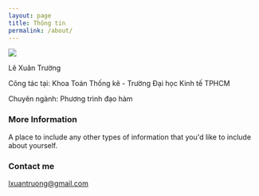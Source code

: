 ```yaml
---
layout: page
title: Thông tin
permalink: /about/
---
```


<img src="https://pngimage.net/wp-content/uploads/2018/06/mati%C3%A8re-png.png">

Lê Xuân Trường

Công tác tại: Khoa Toán Thống kê - Trường Đại học Kinh tế TPHCM 

Chuyên ngành: Phương trình đạo hàm 

### More Information

A place to include any other types of information that you'd like to include about yourself.

### Contact me

[lxuantruong@gmail.com](mailto:lxuantruong@gmail.com)
